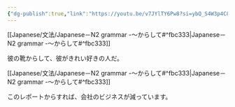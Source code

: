 ```yaml
---
{"dg-publish":true,"link":"https://youtu.be/v7JYlTY6Pw8?si=ybQ_S4W3p4C8oBNj","permalink":"/Notes/LN－N2 grammar -～からして/","dgPassFrontmatter":true}
---
```


[[Japanese/文法/Japanese－N2 grammar -～からして#^fbc333\|Japanese－N2 grammar -～からして#^fbc333]]

彼の靴からして、彼がきれい好きの人だ。

[[Japanese/文法/Japanese－N2 grammar -～からして#^fbc333\|Japanese－N2 grammar -～からして#^fbc333]]

このレポートからすれば、会社のビジネスが減っています。